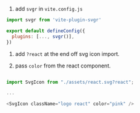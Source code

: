 1. add `svgr` in `vite.config.js`

```javascript
import svgr from 'vite-plugin-svgr'

export default defineConfig({
  plugins: [..., svgr()],
})
```

1. add `?react` at the end off svg icon import.

1. pass `color` from the react component.

```javascript

import SvgIcon from "./assets/react.svg?react";

...

<SvgIcon className="logo react" color="pink" />


```
